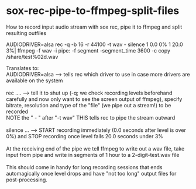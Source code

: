 # sox-rec-pipe-to-ffmpeg-split-files
How to record input audio stream with sox rec, pipe it to ffmpeg and split resulting outfiles

AUDIODRIVER=alsa rec -q -b 16 -r 44100 -t wav - silence 1 0.0 0% 1 20.0 3%| ffmpeg -f wav -i pipe: -f segment -segment_time 3600 -c copy /share/test%02d.wav

Translates to:\
AUDIODRIVER=alsa --> tells rec which driver to use in case more drivers are available on the system\
\
rec .... --> tell it to shut up (-q; we check recording levels beforehand carefully and now only want to see the screen output of ffmpeg), specify bitrate, resolution and type of the "file" (we pipe out a stream!) to be recorded\
NOTE the " - " after "-t wav" THIS tells rec to pipe the stream outward\
\
silence ... --> START recording immediately (0.0 seconds after level is over 0%) and STOP recording once level falls 20.0 seconds under 3%\
\
At the receiving end of the pipe we tell ffmpeg to write out a wav file, take input from pipe and write in segments of 1 hour to a 2-digit-test.wav file\
\
This should come in handy for long recording sessions that ends automagically once level drops and have "not too long" output files for post-processing.

